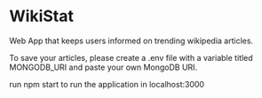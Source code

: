 # WikiStat

Web App that keeps users informed on trending wikipedia articles.

To save your articles, please create a .env file with a variable titled MONGODB_URI and paste your own MongoDB URI.

run npm start to run the application in localhost:3000


